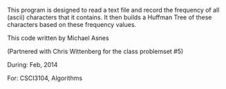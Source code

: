 This program is designed to read a text file and record the
frequency of all (ascii) characters that it contains.
It then builds a Huffman Tree of these characters based on
these frequency values.

This code written by Michael Asnes 

(Partnered with Chris Wittenberg for the class problemset #5) 

During: Feb, 2014  

For: CSCI3104, Algorithms 
